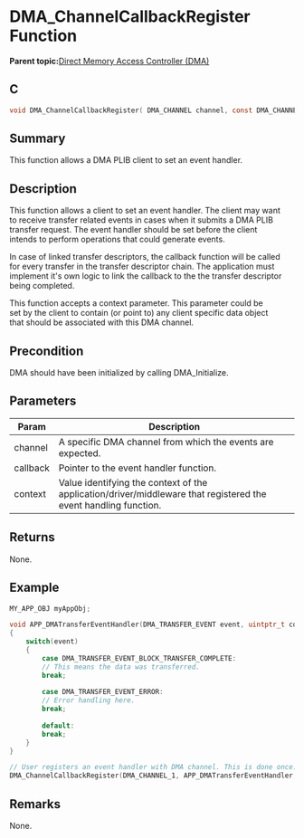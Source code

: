 # DMA\_ChannelCallbackRegister Function

**Parent topic:**[Direct Memory Access Controller \(DMA\)](GUID-FC435976-A639-435D-9C8F-0A08C3D59195.md)

## C

```c
void DMA_ChannelCallbackRegister( DMA_CHANNEL channel, const DMA_CHANNEL_CALLBACK callback, const uintptr_t context )
```

## Summary

This function allows a DMA PLIB client to set an event handler.

## Description

This function allows a client to set an event handler. The client may want<br />to receive transfer related events in cases when it submits a DMA PLIB<br />transfer request. The event handler should be set before the client<br />intends to perform operations that could generate events.

In case of linked transfer descriptors, the callback function will be called<br />for every transfer in the transfer descriptor chain. The application must<br />implement it's own logic to link the callback to the the transfer descriptor<br />being completed.

This function accepts a context parameter. This parameter could be<br />set by the client to contain \(or point to\) any client specific data object<br />that should be associated with this DMA channel.

## Precondition

DMA should have been initialized by calling DMA\_Initialize.

## Parameters

|Param|Description|
|-----|-----------|
|channel|A specific DMA channel from which the events are expected.|
|callback|Pointer to the event handler function.|
|context|Value identifying the context of the application/driver/middleware that registered the event handling function.|

## Returns

None.

## Example

```c
MY_APP_OBJ myAppObj;

void APP_DMATransferEventHandler(DMA_TRANSFER_EVENT event, uintptr_t contextHandle)
{
    switch(event)
    {
        case DMA_TRANSFER_EVENT_BLOCK_TRANSFER_COMPLETE:
        // This means the data was transferred.
        break;
        
        case DMA_TRANSFER_EVENT_ERROR:
        // Error handling here.
        break;
        
        default:
        break;
    }
}

// User registers an event handler with DMA channel. This is done once.
DMA_ChannelCallbackRegister(DMA_CHANNEL_1, APP_DMATransferEventHandler, (uintptr_t)&myAppObj);
```

## Remarks

None.

